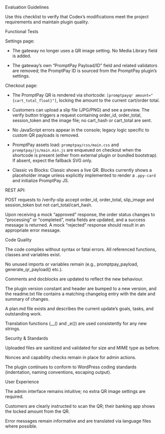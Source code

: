 Evaluation Guidelines

Use this checklist to verify that Codex’s modifications meet the project requirements and maintain plugin quality.

Functional Tests

Settings page:

- The gateway no longer uses a QR image setting. No Media Library field is added.

- The gateway’s own “PromptPay Payload/ID” field and related validators are removed; the PromptPay ID is sourced from the PromptPay plugin’s settings.

Checkout page:

- The PromptPay QR is rendered via shortcode: `[promptpayqr amount="{cart_total_float}"]`, locking the amount to the current cart/order total.

- Customers can upload a slip file (JPG/PNG) and see a preview. The verify button triggers a request containing order_id, order_total, session_token and the image file; no cart_hash or cart_total are sent.

- No JavaScript errors appear in the console; legacy logic specific to custom QR payloads is removed.

- PromptPay assets load: `promptpay/css/main.css` and `promptpay/js/main.min.js` are enqueued on checkout when the shortcode is present (either from external plugin or bundled bootstrap). If absent, expect the fallback SVG only.

- Classic vs Blocks: Classic shows a live QR. Blocks currently shows a placeholder image unless explicitly implemented to render a `.ppy-card` and initialize PromptPay JS.

REST API:

POST requests to /verify-slip accept order_id, order_total, slip_image and session_token but not cart_total/cart_hash.

Upon receiving a mock “approved” response, the order status changes to “processing” or “completed”, meta fields are updated, and a success message is returned. A mock “rejected” response should result in an appropriate error message.

Code Quality

The code compiles without syntax or fatal errors. All referenced functions, classes and variables exist.

No unused imports or variables remain (e.g., promptpay_payload, generate_qr_payload() etc.).

Comments and docblocks are updated to reflect the new behaviour.

The plugin version constant and header are bumped to a new version, and the readme.txt file contains a matching changelog entry with the date and summary of changes.

A plan.md file exists and describes the current update’s goals, tasks, and outstanding work.

Translation functions (__() and _e()) are used consistently for any new strings.

Security & Standards

Uploaded files are sanitized and validated for size and MIME type as before.

Nonces and capability checks remain in place for admin actions.

The plugin continues to conform to WordPress coding standards (indentation, naming conventions, escaping output).

User Experience

The admin interface remains intuitive; no extra QR image settings are required.

Customers are clearly instructed to scan the QR; their banking app shows the locked amount from the QR.

Error messages remain informative and are translated via language files where possible.